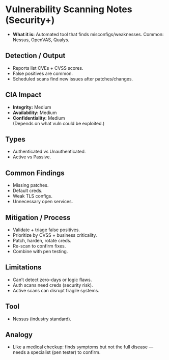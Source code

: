 # Vulnerability Scanning Notes (Security+)

- **What it is:** Automated tool that finds misconfigs/weaknesses. Common: Nessus, OpenVAS, Qualys.

## Detection / Output
- Reports list CVEs + CVSS scores.
- False positives are common.
- Scheduled scans find new issues after patches/changes.

## CIA Impact
- **Integrity:** Medium
- **Availability:** Medium
- **Confidentiality:** Medium  
(Depends on what vuln could be exploited.)

## Types
- Authenticated vs Unauthenticated.
- Active vs Passive.

## Common Findings
- Missing patches.
- Default creds.
- Weak TLS configs.
- Unnecessary open services.

## Mitigation / Process
- Validate + triage false positives.
- Prioritize by CVSS + business criticality.
- Patch, harden, rotate creds.
- Re-scan to confirm fixes.
- Combine with pen testing.

## Limitations
- Can’t detect zero-days or logic flaws.
- Auth scans need creds (security risk).
- Active scans can disrupt fragile systems.

## Tool
- Nessus (industry standard).

## Analogy
- Like a medical checkup: finds symptoms but not the full disease — needs a specialist (pen tester) to confirm.
